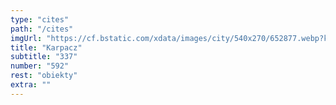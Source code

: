 ```yaml
---
type: "cites"
path: "/cites"
imgUrl: "https://cf.bstatic.com/xdata/images/city/540x270/652877.webp?k=4378c21940e48063e28c793cf715767e4f0c889d4e52a14db4b0a51381c3413e&o="
title: "Karpacz"
subtitle: "337"
number: "592"
rest: "obiekty" 
extra: ""
---
```

